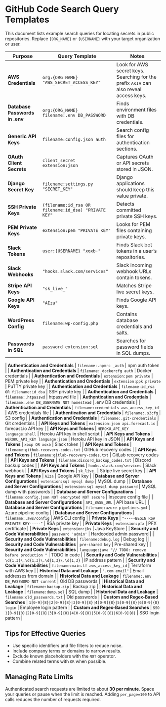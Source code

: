 # GitHub Code Search Query Templates

This document lists example search queries for locating secrets in public repositories. Replace `{ORG_NAME}` or `{USERNAME}` with your target organization or user.

| Purpose | Query Template | Notes |
| --- | --- | --- |
| **AWS Credentials** | `org:{ORG_NAME} "AWS_SECRET_ACCESS_KEY"` | Look for AWS secret keys. Searching for the prefix `AKIA` can also reveal access keys. |
| **Database Passwords in .env** | `org:{ORG_NAME} filename:.env DB_PASSWORD` | Finds environment files with DB credentials. |
| **Generic API Keys** | `filename:config.json auth` | Search config files for authentication sections. |
| **OAuth Client Secrets** | `client_secret extension:json` | Captures OAuth or API secrets stored in JSON. |
| **Django Secret Key** | `filename:settings.py "SECRET_KEY"` | Django applications should keep this value private. |
| **SSH Private Keys** | `(filename:id_rsa OR filename:id_dsa) "PRIVATE KEY"` | Detects committed private SSH keys. |
| **PEM Private Keys** | `extension:pem "PRIVATE KEY"` | Looks for PEM files containing private keys. |
| **Slack Tokens** | `user:{USERNAME} "xoxb-"` | Finds Slack bot tokens in a user’s repositories. |
| **Slack Webhooks** | `"hooks.slack.com/services"` | Slack incoming webhook URLs contain tokens. |
| **Stripe API Keys** | `"sk_live_"` | Matches Stripe live secret keys. |
| **Google API Keys** | `"AIza"` | Finds Google API keys. |
| **WordPress Config** | `filename:wp-config.php` | Contains database credentials and salts. |
| **Passwords in SQL** | `password extension:sql` | Searches for password fields in SQL dumps. |

| **Authentication and Credentials** | `filename:.npmrc _auth` | npm auth token |
| **Authentication and Credentials** | `filename:.dockercfg auth` | Docker credentials |
| **Authentication and Credentials** | `extension:pem private` | PEM private key |
| **Authentication and Credentials** | `extension:ppk private` | PuTTY private key |
| **Authentication and Credentials** | `filename:id_rsa OR filename:id_dsa` | SSH private key |
| **Authentication and Credentials** | `filename:.htpasswd` | htpasswd file |
| **Authentication and Credentials** | `filename:.env DB_USERNAME NOT homestead` | .env DB credentials |
| **Authentication and Credentials** | `filename:credentials aws_access_key_id` | AWS credentials file |
| **Authentication and Credentials** | `filename:.s3cfg` | S3 config |
| **Authentication and Credentials** | `filename:.git-credentials` | Git credentials |
| **API Keys and Tokens** | `extension:json api.forecast.io` | forecast.io API key |
| **API Keys and Tokens** | `HEROKU_API_KEY language:shell` | Heroku API key in shell script |
| **API Keys and Tokens** | `HEROKU_API_KEY language:json` | Heroku API key in JSON |
| **API Keys and Tokens** | `xoxp OR xoxb` | Slack token |
| **API Keys and Tokens** | `filename:github-recovery-codes.txt` | GitHub recovery codes |
| **API Keys and Tokens** | `filename:gitlab-recovery-codes.txt` | GitLab recovery codes |
| **API Keys and Tokens** | `filename:discord_backup_codes.txt` | Discord backup codes |
| **API Keys and Tokens** | `hooks.slack.com/services` | Slack webhook |
| **API Keys and Tokens** | `sk_live_` | Stripe live secret key |
| **API Keys and Tokens** | `AIza` | Google API key |
| **Database and Server Configurations** | `extension:sql mysql dump` | MySQL dump |
| **Database and Server Configurations** | `extension:sql mysql dump password` | MySQL dump with passwords |
| **Database and Server Configurations** | `filename:config.json NOT encrypted NOT secure` | Insecure config file |
| **Database and Server Configurations** | `API_BASE_URL` | API base URL |
| **Database and Server Configurations** | `filename:azure-pipelines.yml` | Azure pipeline config |
| **Database and Server Configurations** | `filename:.aws/config` | AWS CLI config |
| **Private Keys** | `"-----BEGIN RSA PRIVATE KEY-----"` | RSA private key |
| **Private Keys** | `extension:pfx` | PFX certificate |
| **Private Keys** | `extension:jks` | Java KeyStore |
| **Security and Code Vulnerabilities** | `password 'admin'` | Hardcoded admin password |
| **Security and Code Vulnerabilities** | `filename:debug.log` | Debug log |
| **Security and Code Vulnerabilities** | `pre-shared key` | Pre-shared key |
| **Security and Code Vulnerabilities** | `language:java "// TODO: remove before production "` | TODO in code |
| **Security and Code Vulnerabilities** | `\d{1,3}\.\d{1,3}\.\d{1,3}\.\d{1,3}` | IP address pattern |
| **Security and Code Vulnerabilities** | `filename:main.tf aws_access_key_id` | Terraform with AWS key |
| **Historical Data and Leakage** | `".com email"` | Email addresses from domain |
| **Historical Data and Leakage** | `filename:.env DB_PASSWORD NOT current` | Old DB passwords |
| **Historical Data and Leakage** | `filename:backup.zip` | Backup zip |
| **Historical Data and Leakage** | `filename:dump.sql` | SQL dump |
| **Historical Data and Leakage** | `filename:old_passwords.txt` | Old passwords |
| **Custom and Regex-Based Searches** | `1[0-9]{8}|2[0-9]{8}|3[0-9]{8}|4[0-9]{8}|5[0-9]{8}|6[0-9]{8} login` | Employee login pattern |
| **Custom and Regex-Based Searches** | `SSO 1[0-9]{8}|2[0-9]{8}|3[0-9]{8}|4[0-9]{8}|5[0-9]{8}|6[0-9]{8}` | SSO login pattern |

## Tips for Effective Queries

- Use specific identifiers and file filters to reduce noise.
- Include company terms or domains to narrow results.
- Exclude known placeholders with the `NOT` operator.
- Combine related terms with `OR` when possible.

## Managing Rate Limits

Authenticated search requests are limited to about **30 per minute**. Space your queries or pause when the limit is reached. Adding `per_page=100` to API calls reduces the number of requests required.

